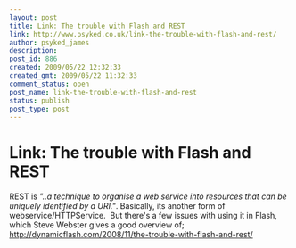 ```yaml
---
layout: post
title: Link: The trouble with Flash and REST
link: http://www.psyked.co.uk/link-the-trouble-with-flash-and-rest/
author: psyked_james
description: 
post_id: 886
created: 2009/05/22 12:32:33
created_gmt: 2009/05/22 11:32:33
comment_status: open
post_name: link-the-trouble-with-flash-and-rest
status: publish
post_type: post
---
```


# Link: The trouble with Flash and REST

REST is _"..a technique to organise a web service into resources that can be uniquely identified by a URI."_. Basically, its another form of webservice/HTTPService.  But there's a few issues with using it in Flash, which Steve Webster gives a good overview of; <http://dynamicflash.com/2008/11/the-trouble-with-flash-and-rest/>